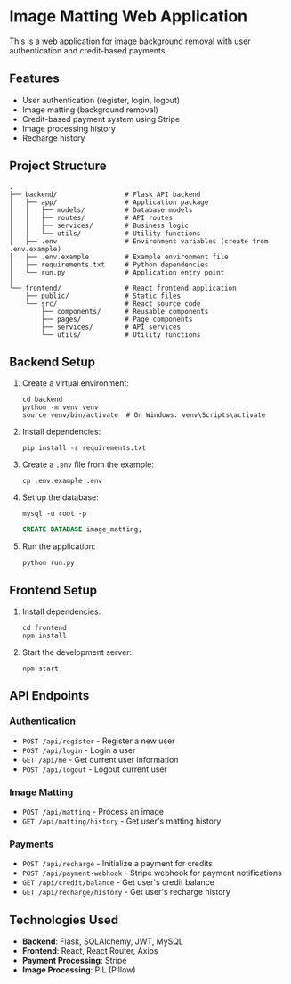 # Image Matting Web Application

This is a web application for image background removal with user authentication and credit-based payments.

## Features

- User authentication (register, login, logout)
- Image matting (background removal)
- Credit-based payment system using Stripe
- Image processing history
- Recharge history

## Project Structure

```
.
├── backend/                 # Flask API backend
│   ├── app/                 # Application package
│   │   ├── models/          # Database models
│   │   ├── routes/          # API routes
│   │   ├── services/        # Business logic
│   │   └── utils/           # Utility functions
│   ├── .env                 # Environment variables (create from .env.example)
│   ├── .env.example         # Example environment file
│   ├── requirements.txt     # Python dependencies
│   └── run.py               # Application entry point
│
└── frontend/                # React frontend application
    ├── public/              # Static files
    └── src/                 # React source code
        ├── components/      # Reusable components
        ├── pages/           # Page components
        ├── services/        # API services
        └── utils/           # Utility functions
```

## Backend Setup

1. Create a virtual environment:
   ```
   cd backend
   python -m venv venv
   source venv/bin/activate  # On Windows: venv\Scripts\activate
   ```

2. Install dependencies:
   ```
   pip install -r requirements.txt
   ```

3. Create a `.env` file from the example:
   ```
   cp .env.example .env
   ```

4. Set up the database:
   ```
   mysql -u root -p
   ```
   ```sql
   CREATE DATABASE image_matting;
   ```

5. Run the application:
   ```
   python run.py
   ```

## Frontend Setup

1. Install dependencies:
   ```
   cd frontend
   npm install
   ```

2. Start the development server:
   ```
   npm start
   ```

## API Endpoints

### Authentication

- `POST /api/register` - Register a new user
- `POST /api/login` - Login a user
- `GET /api/me` - Get current user information
- `POST /api/logout` - Logout current user

### Image Matting

- `POST /api/matting` - Process an image
- `GET /api/matting/history` - Get user's matting history

### Payments

- `POST /api/recharge` - Initialize a payment for credits
- `POST /api/payment-webhook` - Stripe webhook for payment notifications
- `GET /api/credit/balance` - Get user's credit balance
- `GET /api/recharge/history` - Get user's recharge history

## Technologies Used

- **Backend**: Flask, SQLAlchemy, JWT, MySQL
- **Frontend**: React, React Router, Axios
- **Payment Processing**: Stripe
- **Image Processing**: PIL (Pillow) 
